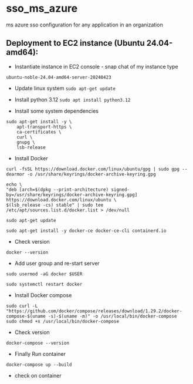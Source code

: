 # sso_ms_azure
ms azure sso configuration for any application in an organization

## Deployment to EC2 instance (Ubuntu 24.04-amd64):
- Instantiate instance in EC2 console - snap chat of my instance type
```
ubuntu-noble-24.04-amd64-server-20240423
```
- Update linux system
```sudo apt-get update```

- Install python 3.12
```sudo apt install python3.12```

- Install some system dependencies
```
sudo apt-get install -y \
    apt-transport-https \
    ca-certificates \
    curl \
    gnupg \
    lsb-release
```
- Install Docker
```
curl -fsSL https://download.docker.com/linux/ubuntu/gpg | sudo gpg --dearmor -o /usr/share/keyrings/docker-archive-keyring.gpg

echo \
"deb [arch=$(dpkg --print-architecture) signed-by=/usr/share/keyrings/docker-archive-keyring.gpg] https://download.docker.com/linux/ubuntu \
$(lsb_release -cs) stable" | sudo tee /etc/apt/sources.list.d/docker.list > /dev/null

sudo apt-get update

sudo apt-get install -y docker-ce docker-ce-cli containerd.io

```

- Check version
```
docker --version

```

- Add user group and re-start server
```
sudo usermod -aG docker $USER

sudo systemctl restart docker
```
- Install Docker compose
```
sudo curl -L "https://github.com/docker/compose/releases/download/1.29.2/docker-compose-$(uname -s)-$(uname -m)" -o /usr/local/bin/docker-compose
sudo chmod +x /usr/local/bin/docker-compose
```

- Check version
```
docker-compose --version
```




- Finally Run container
```
docker-compose up --build

```

- check on container
```docker-compose ps
```
